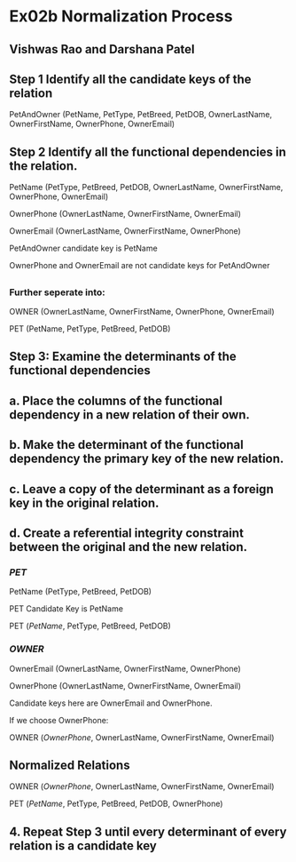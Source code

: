 # Ex02b Normalization Process
## Vishwas Rao and Darshana Patel

## Step 1 Identify all the candidate keys of the relation
PetAndOwner (PetName, PetType, PetBreed, PetDOB, OwnerLastName, OwnerFirstName, OwnerPhone, OwnerEmail)

## Step 2 Identify all the functional dependencies in the relation.
PetName (PetType, PetBreed, PetDOB, OwnerLastName, OwnerFirstName, OwnerPhone, OwnerEmail)

OwnerPhone (OwnerLastName, OwnerFirstName, OwnerEmail)

OwnerEmail (OwnerLastName, OwnerFirstName, OwnerPhone)

PetAndOwner candidate key is PetName

OwnerPhone and OwnerEmail are not candidate keys for PetAndOwner

## 
### Further seperate into:
OWNER (OwnerLastName, OwnerFirstName, OwnerPhone, OwnerEmail)

PET (PetName, PetType, PetBreed, PetDOB)

## Step 3: Examine the determinants of the functional dependencies
## a. Place the columns of the functional dependency in a new relation of their own. 
## b. Make the determinant of the functional dependency the primary key of the new relation.
## c. Leave a copy of the determinant as a foreign key in the original relation. 
## d. Create a referential integrity constraint between the original and the new relation. 
### *PET* 
PetName (PetType, PetBreed, PetDOB)

PET Candidate Key is PetName

PET (*PetName*, PetType, PetBreed, PetDOB)

### *OWNER* 
OwnerEmail (OwnerLastName, OwnerFirstName, OwnerPhone)

OwnerPhone (OwnerLastName, OwnerFirstName, OwnerEmail)

Candidate keys here are OwnerEmail and OwnerPhone.

If we choose OwnerPhone:

OWNER (*OwnerPhone*, OwnerLastName, OwnerFirstName, OwnerEmail)

## Normalized Relations
OWNER (*OwnerPhone*, OwnerLastName, OwnerFirstName, OwnerEmail)

PET (*PetName*, PetType, PetBreed, PetDOB, OwnerPhone)
## 4. Repeat Step 3 until every determinant of every relation is a candidate key
